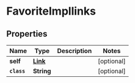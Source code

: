 

# FavoriteImpllinks


## Properties

Name | Type | Description | Notes
------------ | ------------- | ------------- | -------------
**self** | [**Link**](Link.md) |  |  [optional]
**`class`** | **String** |  |  [optional]



